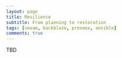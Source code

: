 ```yaml
---
layout: page
title: Resilience
subtitle: From planning to restoration
tags: [veeam, backblaze, proxmox, ansible]
comments: true
---
```

TBD
